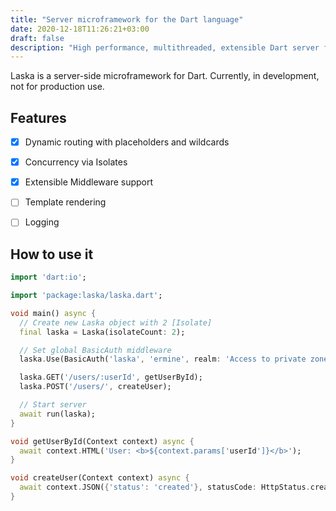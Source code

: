 ```yaml
---
title: "Server microframework for the Dart language"
date: 2020-12-18T11:26:21+03:00
draft: false
description: "High performance, multithreaded, extensible Dart server framework."
---
```



Laska is a server-side microframework for Dart.
Currently, in development, not for production use.
<!--more-->

## Features


- [x] Dynamic routing with placeholders and wildcards
- [x] Concurrency via Isolates
- [x] Extensible Middleware support
- [ ] Template rendering
- [ ] Logging


## How to use it

```dart
import 'dart:io';

import 'package:laska/laska.dart';

void main() async {
  // Create new Laska object with 2 [Isolate]
  final laska = Laska(isolateCount: 2);

  // Set global BasicAuth middleware 
  laska.Use(BasicAuth('laska', 'ermine', realm: 'Access to private zone'));

  laska.GET('/users/:userId', getUserById);
  laska.POST('/users/', createUser);

  // Start server
  await run(laska);
}

void getUserById(Context context) async {
  await context.HTML('User: <b>${context.params['userId']}</b>');
}

void createUser(Context context) async {
  await context.JSON({'status': 'created'}, statusCode: HttpStatus.created);
}
```